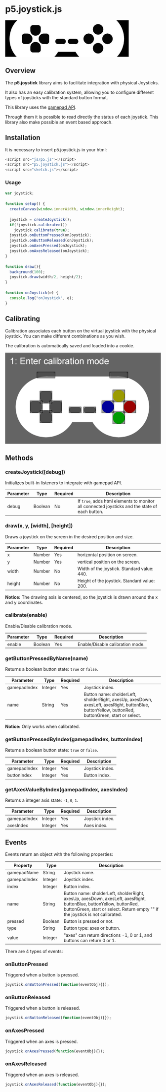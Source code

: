 # p5.joystick.js

![p5.joystick Thumbnail](thumbnail.jpg)

## Overview

The **p5.joystick** library aims to facilitate integration with physical Joysticks.

It also has an easy calibration system, allowing you to configure different types of joysticks with the standard button format.

This library uses the [gamepad API](https://developer.mozilla.org/en-US/docs/Web/API/Gamepad_API/Using_the_Gamepad_API).

Through them it is possible to read directly the status of each joystick. This library also make possible an event based approach.


## Installation 

It is necessary to insert p5.joystick.js in your html:
```js
<script src="js/p5.js"></script>
<script src="p5.joystick.js"></script>
<script src="sketch.js"></script>
```

### Usage

```js
var joystick;

function setup() {
  createCanvas(window.innerWidth, window.innerHeight);

  joystick = createJoystick();
  if(!joystick.calibrated())
    joystick.calibrate(true);
  joystick.onButtonPressed(onJoystick);
  joystick.onButtonReleased(onJoystick);
  joystick.onAxesPressed(onJoystick);
  joystick.onAxesReleased(onJoystick);
}

function draw(){
  background(100);
  joystick.draw(width/2, height/2);
}

function onJoystick(e) {
  console.log("onJoystick", e);
}
```

## Calibrating

Calibration associates each button on the virtual joystick with the physical joystick.
You can make different combinations as you wish.

The calibration is automatically saved and loaded into a cookie.

![p5.joystick calibration process](calibration.gif)



## Methods

### createJoystick([debug])

Initializes built-in listeners to integrate with gamepad API.

| Parameter | Type | Required | Description |
| -------- | -------- | -------- | -------- |
| debug | Boolean | No | If `true`, adds html elements to monitor all connected joysticks and the state of each button. |

### draw(x, y, [width], [height])

Draws a joystick on the screen in the desired position and size.

| Parameter | Type | Required | Description |
| -------- | -------- | -------- | -------- |
| x | Number | Yes | horizontal position on screen. |
| y | Number | Yes | vertical position on the screen. |
| width | Number | No | Width of the joystick. Standard value: 440. |
| height | Number | No | Height of the joystick. Standard value: 200. |

**Notice:** The drawing axis is centered, so the joystick is drawn around the x and y coordinates.

### calibrate(enable)

Enable/Disable calibration mode.

| Parameter | Type | Required | Description |
| -------- | -------- | -------- | -------- |
| enable | Boolean | Yes | Enable/Disable calibration mode. |

### getButtonPressedByName(name)

Returns a boolean button state: `true` or `false`.


| Parameter | Type | Required | Description |
| -------- | -------- | -------- | -------- |
| gamepadIndex | Integer | Yes | Joystick index. |
| name | String | Yes | Button name: sholderLeft, sholderRight, axesUp, axesDown, axesLeft, axesRight, buttonBlue, buttonYellow, buttonRed, buttonGreen, start or select. |

**Notice:** Only works when calibrated.

### getButtonPressedByIndex(gamepadIndex, buttonIndex)

Returns a boolean button state: `true` or `false`.

| Parameter | Type | Required | Description |
| -------- | -------- | -------- | -------- |
| gamepadIndex | Integer | Yes | Joystick index. |
| buttonIndex | Integer | Yes | Button index. |

### getAxesValueByIndex(gamepadIndex, axesIndex)

Returns a integer axis state: `-1`, `0`, `1`.

| Parameter | Type | Required | Description |
| -------- | -------- | -------- | -------- |
| gamepadIndex | Integer | Yes | Joystick index. |
| axesIndex | Integer | Yes | Axes index. |

## Events

Events return an object with the following properties:

| Property | Type | Description |
| -------- | -------- | -------- |
| gamepadName | String | Joystick name. |
| gamepadIndex | Integer | Joystick index. |
| index | Integer | Button index. |
| name | String | Button name: sholderLeft, sholderRight, axesUp, axesDown, axesLeft, axesRight, buttonBlue, buttonYellow, buttonRed, buttonGreen, start or select. Return empty "" if the joystick is not calibrated. |
| pressed | Boolean | Button is pressed or not. |
| type | String | Button type: axes or button. |
| value | Integer | "axes" can return directions -1, 0 or 1, and buttons can return 0 or 1. |

There are 4 types of events:

### onButtonPressed

Triggered when a button is pressed.
```js
joystick.onButtonPressed(function(eventObj){});
```

### onButtonReleased

Triggered when a button is released.
```js
joystick.onButtonReleased(function(eventObj){});
```

### onAxesPressed

Triggered when an axes is pressed.
```js
joystick.onAxesPressed(function(eventObj){});
```

### onAxesReleased

Triggered when an axes is released.
```js
joystick.onAxesReleased(function(eventObj){});
```